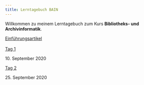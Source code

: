 ```yaml
---
title: Lerntagebuch BAIN
---
```


<p>Willkommen zu meinem Lerntagebuch zum Kurs <b>Bibliotheks- und Archivinformatik</b>.</p>

<a href="https://remooda.github.io/bain/2020/09/16/einfuehrung.html">Einführungsartikel</a>
<br><br>
<a href="https://remooda.github.io/bain/2020/09/17/tag1.html">Tag 1</a>
<p>10. September 2020</p>
<a href="https://remooda.github.io/bain/2020/09/25/tag2.html">Tag 2</a>
<p>25. September 2020</p>

